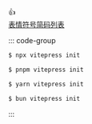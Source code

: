 :thumbsup:  
[表情符号简码列表](https://gist.github.com/rxaviers/7360908)

::: code-group

```sh [npm]
$ npx vitepress init
```

```sh [pnpm]
$ pnpm vitepress init
```

```sh [yarn]
$ yarn vitepress init
```

```sh [bun]
$ bun vitepress init
```

:::